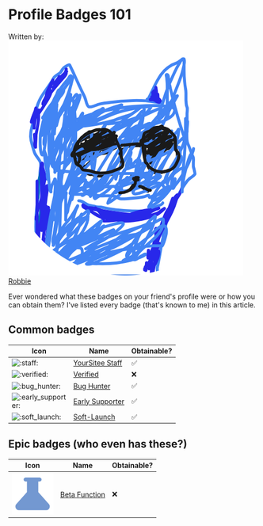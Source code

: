 # Profile Badges 101

Written by: <img src="../../.gitbook/assets/RobskanDrew-modified (2).png" alt="" data-size="line"> [Robbie](../../about/contributors.md#robskan-project-lead)

Ever wondered what these badges on your friend's profile were or how you can obtain them? I've listed every badge (that's known to me) in this article.

## Common badges

<table><thead><tr><th width="82">Icon</th><th>Name</th><th>Obtainable?</th></tr></thead><tbody><tr><td><img src="https://cdn.discordapp.com/emojis/1158065283727102092.webp?size=128&#x26;quality=lossless" alt=":staff:" data-size="line"></td><td><a href="yoursitee-staff.md">YourSitee Staff</a></td><td>✅</td></tr><tr><td><img src="https://cdn.discordapp.com/emojis/1158065314488123456.webp?size=128&#x26;quality=lossless" alt=":verified:" data-size="line"></td><td><a href="verified.md">Verified</a></td><td>❌</td></tr><tr><td><img src="https://cdn.discordapp.com/emojis/1158065054592278569.webp?size=128&#x26;quality=lossless" alt=":bug_hunter:" data-size="line"></td><td><a href="bug-hunter.md">Bug Hunter</a></td><td>✅</td></tr><tr><td><img src="https://cdn.discordapp.com/emojis/1158065116655399084.webp?size=128&#x26;quality=lossless" alt=":early_supporter:" data-size="line"></td><td><a href="early-supporter.md">Early Supporter</a></td><td>✅</td></tr><tr><td><img src="https://cdn.discordapp.com/emojis/1158065273258115103.webp?size=128&#x26;quality=lossless" alt=":soft_launch:" data-size="line"></td><td><a href="soft-launch.md">Soft-Launch</a></td><td>✅</td></tr></tbody></table>

## Epic badges (who even has these?)

<table><thead><tr><th width="84">Icon</th><th>Name</th><th>Obtainable?</th></tr></thead><tbody><tr><td><img src="../../.gitbook/assets/svgexport-1 (4).png" alt="" data-size="line"></td><td><a href="beta-function.md">Beta Function</a></td><td>❌</td></tr></tbody></table>
